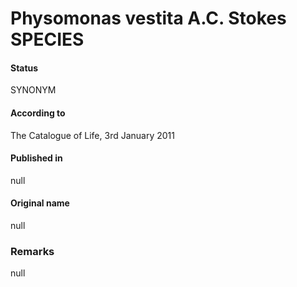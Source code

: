 Physomonas vestita A.C. Stokes SPECIES
=======

#### Status
SYNONYM

#### According to
The Catalogue of Life, 3rd January 2011

#### Published in
null

#### Original name
null

### Remarks
null